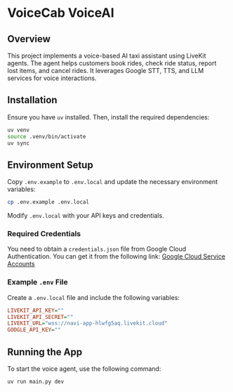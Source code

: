 # VoiceCab VoiceAI

## Overview

This project implements a voice-based AI taxi assistant using LiveKit agents. The agent helps customers book rides, check ride status, report lost items, and cancel rides. It leverages Google STT, TTS, and LLM services for voice interactions.

## Installation

Ensure you have `uv` installed. Then, install the required dependencies:

```sh
uv venv
source .venv/bin/activate
uv sync
```

## Environment Setup

Copy `.env.example` to `.env.local` and update the necessary environment variables:

```sh
cp .env.example .env.local
```

Modify `.env.local` with your API keys and credentials.

### Required Credentials

You need to obtain a `credentials.json` file from Google Cloud Authentication. You can get it from the following link:
[Google Cloud Service Accounts](https://console.cloud.google.com/iam-admin/serviceaccounts/details/100186742818878801000;edit=true/keys?invt=Abqx0g&project=gen-lang-client-0780152816&rapt=AEjHL4MY1ZrNfbZhKKmQxuiQIidR2liqXWC7Xnp2BJQ8K_xYo6t9ZZIh1_J1F9tv9UF_SdflpNYFyRXICULN6S9PKxqhhXDLaA3cg-SLp04N3tgU712sRko)

### Example `.env` File

Create a `.env.local` file and include the following variables:

```ini
LIVEKIT_API_KEY=""
LIVEKIT_API_SECRET=""
LIVEKIT_URL="wss://navi-app-hlwfg5aq.livekit.cloud"
GOOGLE_API_KEY=""
```

## Running the App

To start the voice agent, use the following command:

```sh
uv run main.py dev
```
